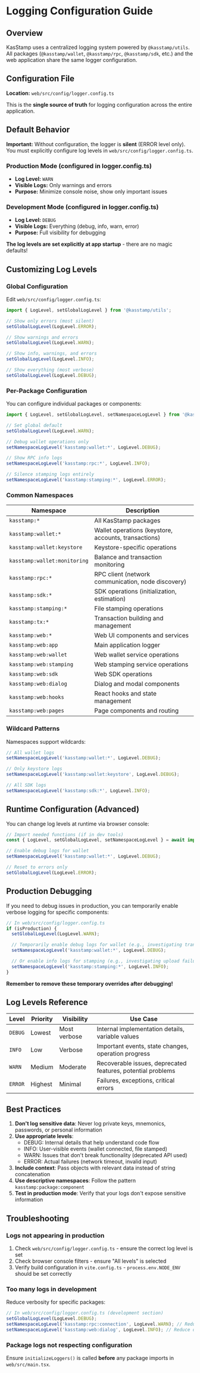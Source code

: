 # Logging Configuration Guide

## Overview

KasStamp uses a centralized logging system powered by `@kasstamp/utils`. All packages (`@kasstamp/wallet`, `@kasstamp/rpc`, `@kasstamp/sdk`, etc.) and the web application share the same logger configuration.

## Configuration File

**Location:** `web/src/config/logger.config.ts`

This is the **single source of truth** for logging configuration across the entire application.

## Default Behavior

**Important:** Without configuration, the logger is **silent** (ERROR level only). You must explicitly configure log levels in `web/src/config/logger.config.ts`.

### Production Mode (configured in logger.config.ts)

- **Log Level:** `WARN`
- **Visible Logs:** Only warnings and errors
- **Purpose:** Minimize console noise, show only important issues

### Development Mode (configured in logger.config.ts)

- **Log Level:** `DEBUG`
- **Visible Logs:** Everything (debug, info, warn, error)
- **Purpose:** Full visibility for debugging

**The log levels are set explicitly at app startup** - there are no magic defaults!

## Customizing Log Levels

### Global Configuration

Edit `web/src/config/logger.config.ts`:

```typescript
import { LogLevel, setGlobalLogLevel } from '@kasstamp/utils';

// Show only errors (most silent)
setGlobalLogLevel(LogLevel.ERROR);

// Show warnings and errors
setGlobalLogLevel(LogLevel.WARN);

// Show info, warnings, and errors
setGlobalLogLevel(LogLevel.INFO);

// Show everything (most verbose)
setGlobalLogLevel(LogLevel.DEBUG);
```

### Per-Package Configuration

You can configure individual packages or components:

```typescript
import { LogLevel, setGlobalLogLevel, setNamespaceLogLevel } from '@kasstamp/utils';

// Set global default
setGlobalLogLevel(LogLevel.WARN);

// Debug wallet operations only
setNamespaceLogLevel('kasstamp:wallet:*', LogLevel.DEBUG);

// Show RPC info logs
setNamespaceLogLevel('kasstamp:rpc:*', LogLevel.INFO);

// Silence stamping logs entirely
setNamespaceLogLevel('kasstamp:stamping:*', LogLevel.ERROR);
```

### Common Namespaces

| Namespace                    | Description                                          |
| ---------------------------- | ---------------------------------------------------- |
| `kasstamp:*`                 | All KasStamp packages                                |
| `kasstamp:wallet:*`          | Wallet operations (keystore, accounts, transactions) |
| `kasstamp:wallet:keystore`   | Keystore-specific operations                         |
| `kasstamp:wallet:monitoring` | Balance and transaction monitoring                   |
| `kasstamp:rpc:*`             | RPC client (network communication, node discovery)   |
| `kasstamp:sdk:*`             | SDK operations (initialization, estimation)          |
| `kasstamp:stamping:*`        | File stamping operations                             |
| `kasstamp:tx:*`              | Transaction building and management                  |
| `kasstamp:web:*`             | Web UI components and services                       |
| `kasstamp:web:app`           | Main application logger                              |
| `kasstamp:web:wallet`        | Web wallet service operations                        |
| `kasstamp:web:stamping`      | Web stamping service operations                      |
| `kasstamp:web:sdk`           | Web SDK operations                                   |
| `kasstamp:web:dialog`        | Dialog and modal components                          |
| `kasstamp:web:hooks`         | React hooks and state management                     |
| `kasstamp:web:pages`         | Page components and routing                          |

### Wildcard Patterns

Namespaces support wildcards:

```typescript
// All wallet logs
setNamespaceLogLevel('kasstamp:wallet:*', LogLevel.DEBUG);

// Only keystore logs
setNamespaceLogLevel('kasstamp:wallet:keystore', LogLevel.DEBUG);

// All SDK logs
setNamespaceLogLevel('kasstamp:sdk:*', LogLevel.INFO);
```

## Runtime Configuration (Advanced)

You can change log levels at runtime via browser console:

```javascript
// Import needed functions (if in dev tools)
const { LogLevel, setGlobalLogLevel, setNamespaceLogLevel } = await import('@kasstamp/utils');

// Enable debug logs for wallet
setNamespaceLogLevel('kasstamp:wallet:*', LogLevel.DEBUG);

// Reset to errors only
setGlobalLogLevel(LogLevel.ERROR);
```

## Production Debugging

If you need to debug issues in production, you can temporarily enable verbose logging for specific components:

```typescript
// In web/src/config/logger.config.ts
if (isProduction) {
  setGlobalLogLevel(LogLevel.WARN);

  // Temporarily enable debug logs for wallet (e.g., investigating transaction issues)
  setNamespaceLogLevel('kasstamp:wallet:*', LogLevel.DEBUG);

  // Or enable info logs for stamping (e.g., investigating upload failures)
  setNamespaceLogLevel('kasstamp:stamping:*', LogLevel.INFO);
}
```

**Remember to remove these temporary overrides after debugging!**

## Log Levels Reference

| Level   | Priority | Visibility   | Use Case                                                    |
| ------- | -------- | ------------ | ----------------------------------------------------------- |
| `DEBUG` | Lowest   | Most verbose | Internal implementation details, variable values            |
| `INFO`  | Low      | Verbose      | Important events, state changes, operation progress         |
| `WARN`  | Medium   | Moderate     | Recoverable issues, deprecated features, potential problems |
| `ERROR` | Highest  | Minimal      | Failures, exceptions, critical errors                       |

## Best Practices

1. **Don't log sensitive data**: Never log private keys, mnemonics, passwords, or personal information
2. **Use appropriate levels**:
   - DEBUG: Internal details that help understand code flow
   - INFO: User-visible events (wallet connected, file stamped)
   - WARN: Issues that don't break functionality (deprecated API used)
   - ERROR: Actual failures (network timeout, invalid input)
3. **Include context**: Pass objects with relevant data instead of string concatenation
4. **Use descriptive namespaces**: Follow the pattern `kasstamp:package:component`
5. **Test in production mode**: Verify that your logs don't expose sensitive information

## Troubleshooting

### Logs not appearing in production

1. Check `web/src/config/logger.config.ts` - ensure the correct log level is set
2. Check browser console filters - ensure "All levels" is selected
3. Verify build configuration in `vite.config.ts` - `process.env.NODE_ENV` should be set correctly

### Too many logs in development

Reduce verbosity for specific packages:

```typescript
// In web/src/config/logger.config.ts (development section)
setGlobalLogLevel(LogLevel.DEBUG);
setNamespaceLogLevel('kasstamp:rpc:connection', LogLevel.WARN); // Reduce RPC noise
setNamespaceLogLevel('kasstamp:web:dialog', LogLevel.INFO); // Reduce dialog noise
```

### Package logs not respecting configuration

Ensure `initializeLoggers()` is called **before** any package imports in `web/src/main.tsx`.
